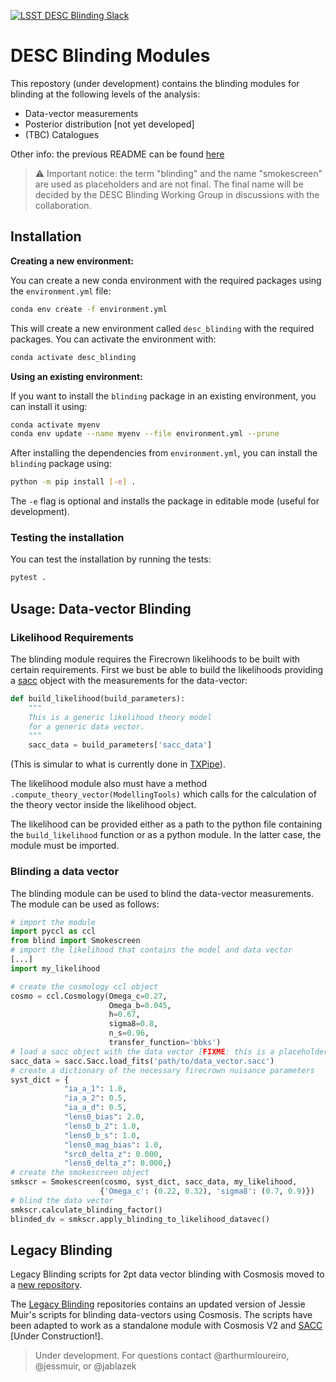 [![LSST DESC Blinding Slack](https://img.shields.io/badge/join-Slack-4A154B)](https://lsstc.slack.com/archives/CT14ZF2AH)

# DESC Blinding Modules
This repostory (under development) contains the blinding modules for blinding at the following levels of the analysis:
- Data-vector measurements
- Posterior distribution [not yet developed]
- (TBC) Catalogues

Other info: the previous README can be found [here](bckp_README.md)

> :warning: Important notice: the term "blinding" and the name "smokescreen" are used as placeholders and are not final. The final name will be decided by the DESC Blinding Working Group in discussions with the collaboration.

## Installation
**Creating a new environment:**

You can create a new conda environment with the required packages using the `environment.yml` file:
```bash
conda env create -f environment.yml
```
This will create a new environment called `desc_blinding` with the required packages. You can activate the environment with:
```bash
conda activate desc_blinding
```

**Using an existing environment:**

If you want to install the `blinding` package in an existing environment, you can install it using:
```bash
conda activate myenv
conda env update --name myenv --file environment.yml --prune
```

After installing the dependencies from `environment.yml`, you can install the `blinding` package using:
```bash
python -m pip install [-e] .
```
The `-e` flag is optional and installs the package in editable mode (useful for development).

### Testing the installation
You can test the installation by running the tests:
```bash
pytest .
```

## Usage: Data-vector Blinding
### Likelihood Requirements
The blinding module requires the Firecrown likelihoods to be built with certain requirements. First we bust be able to build the likelihoods providing a [sacc](https://github.com/LSSTDESC/sacc/tree/master) object with the measurements for the data-vector:
```python
def build_likelihood(build_parameters):
    """
    This is a generic likelihood theory model 
    for a generic data vector.
    """
    sacc_data = build_parameters['sacc_data']
```
(This is simular to what is currently done in [TXPipe](https://github.com/LSSTDESC/TXPipe/blob/df0dcc8c1e974576dd1942624ab5ff7bd0fbbaa0/txpipe/utils/theory_model.py#L19)).

The likelihood module also must have a method `.compute_theory_vector(ModellingTools)` which calls for the calculation of the theory vector inside the likelihood object. 

The likelihood can be provided either as a path to the python file containing the `build_likelihood` function or as a python module. In the latter case, the module must be imported.

### Blinding a data vector
The blinding module can be used to blind the data-vector measurements. The module can be used as follows:
```python
# import the module
import pyccl as ccl
from blind import Smokescreen
# import the likelihood that contains the model and data vector
[...]
import my_likelihood

# create the cosmology ccl object
cosmo = ccl.Cosmology(Omega_c=0.27, 
                      Omega_b=0.045, 
                      h=0.67, 
                      sigma8=0.8, 
                      n_s=0.96, 
                      transfer_function='bbks')
# load a sacc object with the data vector [FIXME: this is a placeholder, the sacc object should be loaded from the likelihood]
sacc_data = sacc.Sacc.load_fits('path/to/data_vector.sacc')
# create a dictionary of the necessary firecrown nuisance parameters
syst_dict = {
            "ia_a_1": 1.0,
            "ia_a_2": 0.5,
            "ia_a_d": 0.5,
            "lens0_bias": 2.0,
            "lens0_b_2": 1.0,
            "lens0_b_s": 1.0,
            "lens0_mag_bias": 1.0,
            "src0_delta_z": 0.000,
            "lens0_delta_z": 0.000,}
# create the smokescreen object
smkscr = Smokescreen(cosmo, syst_dict, sacc_data, my_likelihood, 
                    {'Omega_c': (0.22, 0.32), 'sigma8': (0.7, 0.9)})
# blind the data vector
smkscr.calculate_blinding_factor()
blinded_dv = smkscr.apply_blinding_to_likelihood_datavec()
```


## Legacy Blinding
Legacy Blinding scripts for 2pt data vector blinding with Cosmosis moved to a [new repository](https://github.com/LSSTDESC/legacy_blinding).

The [Legacy Blinding](https://github.com/LSSTDESC/legacy_blinding) repositories contains an updated version of Jessie Muir's scripts for blinding data-vectors using Cosmosis. The scripts have been adapted to work as a standalone module with Cosmosis V2 and [SACC](https://sacc.readthedocs.io/en/latest/) [Under Construction!].

> Under development. For questions contact @arthurmloureiro, @jessmuir, or @jablazek
